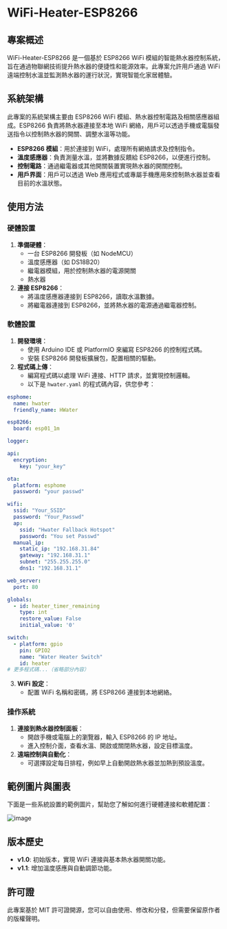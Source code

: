 # WiFi-Heater-ESP8266

## 專案概述
WiFi-Heater-ESP8266 是一個基於 ESP8266 WiFi 模組的智能熱水器控制系統，旨在通過物聯網技術提升熱水器的便捷性和能源效率。此專案允許用戶通過 WiFi 遠端控制水溫並監測熱水器的運行狀況，實現智能化家居體驗。

## 系統架構
此專案的系統架構主要由 ESP8266 WiFi 模組、熱水器控制電路及相關感應器組成。ESP8266 負責將熱水器連接至本地 WiFi 網絡，用戶可以透過手機或電腦發送指令以控制熱水器的開關、調整水溫等功能。

- **ESP8266 模組**：用於連接到 WiFi，處理所有網絡請求及控制指令。
- **溫度感應器**：負責測量水溫，並將數據反饋給 ESP8266，以便進行控制。
- **控制電路**：通過繼電器或其他開關裝置實現熱水器的開關控制。
- **用戶界面**：用戶可以透過 Web 應用程式或專屬手機應用來控制熱水器並查看目前的水溫狀態。

## 使用方法
### 硬體設置
1. **準備硬體**：
   - 一台 ESP8266 開發板（如 NodeMCU）
   - 溫度感應器（如 DS18B20）
   - 繼電器模組，用於控制熱水器的電源開關
   - 熱水器
2. **連接 ESP8266**：
   - 將溫度感應器連接到 ESP8266，讀取水溫數據。
   - 將繼電器連接到 ESP8266，並將熱水器的電源通過繼電器控制。

### 軟體設置
1. **開發環境**：
   - 使用 Arduino IDE 或 PlatformIO 來編寫 ESP8266 的控制程式碼。
   - 安裝 ESP8266 開發板擴展包，配置相關的驅動。
2. **程式碼上傳**：
   - 編寫程式碼以處理 WiFi 連接、HTTP 請求，並實現控制邏輯。
   - 以下是 `hwater.yaml` 的程式碼內容，供您參考：

```yaml
esphome:
  name: hwater
  friendly_name: HWater

esp8266:
  board: esp01_1m

logger:

api:
  encryption:
    key: "your_key"

ota:
  platform: esphome
  password: "your passwd"

wifi:
  ssid: "Your_SSID"
  password: "Your_Passwd"
  ap:
    ssid: "Hwater Fallback Hotspot"
    password: "You set Passwd"
  manual_ip:
    static_ip: "192.168.31.84"
    gateway: "192.168.31.1"
    subnet: "255.255.255.0"
    dns1: "192.168.31.1"

web_server:
  port: 80

globals:
  - id: heater_timer_remaining
    type: int
    restore_value: False
    initial_value: '0'

switch:
  - platform: gpio
    pin: GPIO2
    name: "Water Heater Switch"
    id: heater
# 更多程式碼...（省略部分內容）
```

3. **WiFi 設定**：
   - 配置 WiFi 名稱和密碼，將 ESP8266 連接到本地網絡。

### 操作系統
1. **連接到熱水器控制面板**：
   - 開啟手機或電腦上的瀏覽器，輸入 ESP8266 的 IP 地址。
   - 進入控制介面，查看水溫、開啟或關閉熱水器，設定目標溫度。
2. **遠端控制與自動化**：
   - 可選擇設定每日排程，例如早上自動開啟熱水器並加熱到預設溫度。

## 範例圖片與圖表
下面是一些系統設置的範例圖片，幫助您了解如何進行硬體連接和軟體配置：

![image](https://github.com/user-attachments/assets/4db3814d-b06a-4ab1-8606-4b7d558d3727)

## 版本歷史
- **v1.0**: 初始版本，實現 WiFi 連接與基本熱水器開關功能。
- **v1.1**: 增加溫度感應與自動調節功能。

## 許可證
此專案基於 MIT 許可證開源，您可以自由使用、修改和分發，但需要保留原作者的版權聲明。

